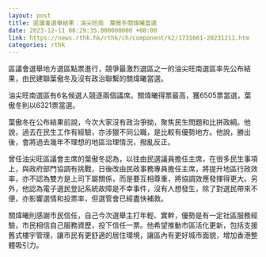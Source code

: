 ```yaml
---
layout: post
title: 區議會選舉結果｜油尖旺南　葉傲冬關煒曦當選
date: 2023-12-11 06:29:35.000000000 +08:00
link: https://news.rthk.hk/rthk/ch/component/k2/1731661-20231211.htm
categories: rthk
---
```


區議會選舉地方選區點票進行，競爭最激烈選區之一的油尖旺南選區率先公布結果，由民建聯葉傲冬及沒有政治聯繫的關煒曦當選。

油尖旺南選區有6名候選人競逐兩個議席。關煒曦得票最高，獲6505票當選，葉傲冬則以6321票當選。

葉傲冬在公布結果前說，今次大家沒有政治爭拗，聚焦民生問題和比拼政綱。他說，過去在民生工作有經驗，亦涉獵不同公職，是比較有優勢地方。他說，勝出後，會將過去幾年不理想的地區治理情況，撥亂反正。

曾任油尖旺區議會主席的葉傲冬認為，以往由民選議員擔任主席，在很多民生事項上，與政府部門協調有挑戰，日後改由民政事務專員擔任主席，將提升地區行政效率，亦不認為雙方是上司下屬關係，而是要互相尊重，將協調效應發揮得更大。另外，他認為電子選民登記系統故障是不幸事件，沒有人想發生，除了對選民帶來不便，亦影響選情和投票率，但選管會已經盡快補救。

關煒曦則感謝市民信任，自己今次選舉主打年輕、實幹，優勢是有一定社區服務經驗，市民相信自己服務資歷，投下信任一票。他希望推動市區活化更新，包括支援舊式樓宇管理，讓市民有更舒適的居住環境，讓區內有更好城市面貌，增加香港整體吸引力。
